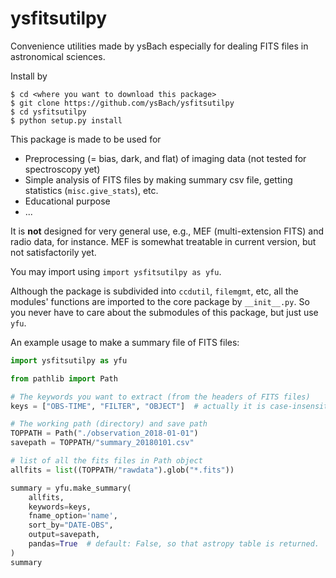 # ysfitsutilpy
Convenience utilities made by ysBach especially for dealing FITS files in astronomical sciences.

Install by

```
$ cd <where you want to download this package>
$ git clone https://github.com/ysBach/ysfitsutilpy
$ cd ysfitsutilpy
$ python setup.py install
```



This package is made to be used for
* Preprocessing (= bias, dark, and flat) of imaging data (not tested for spectroscopy yet)
* Simple analysis of FITS files by making summary csv file, getting statistics (``misc.give_stats``), etc.
* Educational purpose
* ...

It is **not** designed for very general use, e.g., MEF (multi-extension FITS) and radio data, for instance. MEF is somewhat treatable in current version, but not satisfactorily yet.

You may import using ``import ysfitsutilpy as yfu``.

Although the package is subdivided into ``ccdutil``, ``filemgmt``, etc, all the modules' functions are imported to the core package by ``__init__.py``. So you never have to care about the submodules of this package, but just use ``yfu``.

An example usage to make a summary file of FITS files:
```python
import ysfitsutilpy as yfu

from pathlib import Path

# The keywords you want to extract (from the headers of FITS files)
keys = ["OBS-TIME", "FILTER", "OBJECT"]  # actually it is case-insensitive

# The working path (directory) and save path
TOPPATH = Path("./observation_2018-01-01")
savepath = TOPPATH/"summary_20180101.csv"

# list of all the fits files in Path object
allfits = list((TOPPATH/"rawdata").glob("*.fits"))

summary = yfu.make_summary(
    allfits,
    keywords=keys,
    fname_option='name',
    sort_by="DATE-OBS",
    output=savepath,
    pandas=True  # default: False, so that astropy table is returned.
)
summary
```